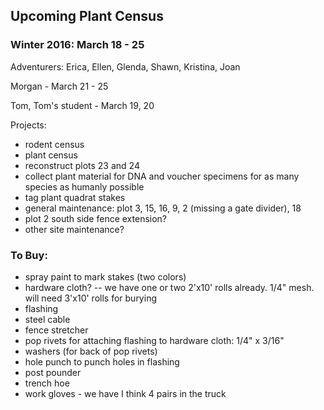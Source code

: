 ## Upcoming Plant Census
 
### Winter 2016: March 18 - 25

Adventurers: Erica, Ellen, Glenda, Shawn, Kristina, Joan

Morgan - March 21 - 25

Tom, Tom's student - March 19, 20

Projects:
* rodent census
* plant census
* reconstruct plots 23 and 24  
* collect plant material for DNA and voucher specimens for as many species as humanly possible
* tag plant quadrat stakes
* general maintenance: plot 3, 15, 16, 9, 2 (missing a gate divider), 18
* plot 2 south side fence extension?
* other site maintenance?

### To Buy: 
* spray paint to mark stakes (two colors)
* hardware cloth?  -- we have one or two 2'x10' rolls already. 1/4" mesh. will need 3'x10' rolls for burying 
* flashing
* steel cable
* fence stretcher
* pop rivets for attaching flashing to hardware cloth: 1/4" x 3/16"
* washers (for back of pop rivets)
* hole punch to punch holes in flashing
* post pounder
* trench hoe
* work gloves - we have I think 4 pairs in the truck


 